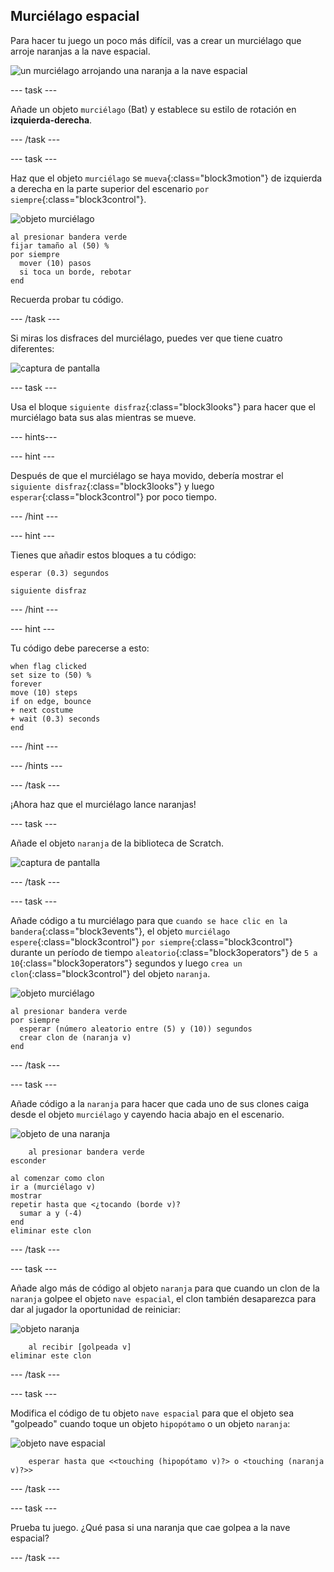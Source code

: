 ## Murciélago espacial

Para hacer tu juego un poco más difícil, vas a crear un murciélago que arroje naranjas a la nave espacial.

![un murciélago arrojando una naranja a la nave espacial](images/bat-oranges.png)

--- task ---

Añade un objeto `murciélago` (Bat) y establece su estilo de rotación en **izquierda-derecha**.

--- /task ---

--- task ---

Haz que el objeto `murciélago` se `mueva`{:class="block3motion"} de izquierda a derecha en la parte superior del escenario `por siempre`{:class="block3control"}.

![objeto murciélago](images/bat-sprite.png)

```blocks3
al presionar bandera verde
fijar tamaño al (50) %
por siempre 
  mover (10) pasos
  si toca un borde, rebotar
end
```

Recuerda probar tu código.

--- /task ---

Si miras los disfraces del murciélago, puedes ver que tiene cuatro diferentes:

![captura de pantalla](images/invaders-bat-costume.png)

--- task ---

Usa el bloque `siguiente disfraz`{:class="block3looks"} para hacer que el murciélago bata sus alas mientras se mueve.

--- hints---

--- hint ---

Después de que el murciélago se haya movido, debería mostrar el `siguiente disfraz`{:class="block3looks"} y luego `esperar`{:class="block3control"} por poco tiempo.

--- /hint ---

--- hint ---

Tienes que añadir estos bloques a tu código:

```blocks3
esperar (0.3) segundos

siguiente disfraz
```

--- /hint ---

--- hint ---

Tu código debe parecerse a esto:

```blocks3
when flag clicked
set size to (50) %
forever
move (10) steps
if on edge, bounce
+ next costume
+ wait (0.3) seconds
end
```

--- /hint ---

--- /hints ---

--- /task ---

¡Ahora haz que el murciélago lance naranjas!

--- task ---

Añade el objeto `naranja` de la biblioteca de Scratch.

![captura de pantalla](images/invaders-orange.png)

--- /task ---

--- task ---

Añade código a tu murciélago para que `cuando se hace clic en la bandera`{:class="block3events"}, el objeto `murciélago` `espere`{:class="block3control"} `por siempre`{:class="block3control"} durante un período de tiempo `aleatorio`{:class="block3operators"} de `5 a 10`{:class="block3operators"} segundos y luego `crea un clon`{:class="block3control"} del objeto `naranja`.

![objeto murciélago](images/bat-sprite.png)

```blocks3
al presionar bandera verde
por siempre 
  esperar (número aleatorio entre (5) y (10)) segundos
  crear clon de (naranja v)
end
```

--- /task ---

--- task ---

Añade código a la `naranja` para hacer que cada uno de sus clones caiga desde el objeto `murciélago` y cayendo hacia abajo en el escenario.

![objeto de una naranja](images/orange-sprite.png)

```blocks3
    al presionar bandera verde
esconder

al comenzar como clon
ir a (murciélago v)
mostrar
repetir hasta que <¿tocando (borde v)?
  sumar a y (-4)
end
eliminar este clon
```

--- /task ---

--- task ---

Añade algo más de código al objeto `naranja` para que cuando un clon de la `naranja` golpee el objeto `nave espacial`, el clon también desaparezca para dar al jugador la oportunidad de reiniciar:

![objeto naranja](images/orange-sprite.png)

```blocks3
    al recibir [golpeada v]
eliminar este clon
```

--- /task ---

--- task ---

Modifica el código de tu objeto `nave espacial` para que el objeto sea "golpeado" cuando toque un objeto `hipopótamo` o un objeto `naranja`:

![objeto nave espacial](images/rocket-sprite.png)

```blocks3
    esperar hasta que <<touching (hipopótamo v)?> o <touching (naranja v)?>>
```

--- /task ---

--- task ---

Prueba tu juego. ¿Qué pasa si una naranja que cae golpea a la nave espacial?

--- /task ---